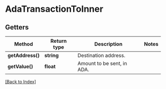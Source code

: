 # AdaTransactionToInner

## Getters

Method | Return type | Description | Notes
------------ | ------------- | ------------- | -------------
**getAddress()** | **string** | Destination address. |
**getValue()** | **float** | Amount to be sent, in ADA. |

[[Back to Index]](../index.md)
